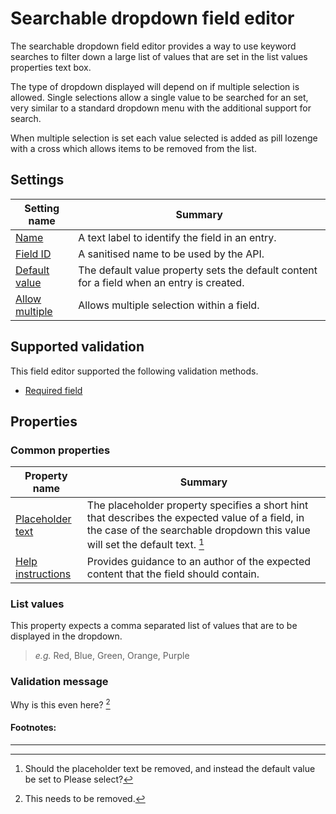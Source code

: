 # Searchable dropdown field editor
The searchable dropdown field editor provides a way to use keyword searches to filter down a large list of values that are set in the list values properties text box.

The type of dropdown displayed will depend on if multiple selection is allowed. Single selections allow a single value to be searched for an set, very similar to a standard dropdown menu with the additional support for search.

When multiple selection is set each value selected is added as pill lozenge with a cross which allows items to be removed from the list.

## Settings
| Setting name | Summary|
| ---| --- |
| [Name](/content-types/field-editors/field-settings.md#name) | A text label to identify the field in an entry.|
| [Field ID](/content-types/field-editors/field-settings.md#field-id) | A sanitised name to be used by the API. |
| [Default value](/content-types/field-editors/field-settings.md#default-value) | The default value property sets the default content for a field when an entry is created. |
| [Allow multiple](/content-types/field-editors/field-settings.md#allow-multiple) |  Allows multiple selection within a field. |


## Supported validation
This field editor supported the following validation methods.

- [Required field](/content-types/validation/required-validation.md)


## Properties

### Common properties
| Property name | Summary|
| ---| --- |
| [Placeholder text](/content-types/field-editors/field-properties.md#placeholder-text) | The placeholder property specifies a short hint that describes the expected value of a field, in the case of the searchable dropdown this value will set the default text. [^1] | 
| [Help instructions](/content-types/field-editors/field-properties.md#help-instructions) |  Provides guidance to an author of the expected content that the field should contain. |

### List values
This property expects a comma separated list of values that are to be displayed in the dropdown. 

> *e.g.* Red, Blue, Green, Orange, Purple 

### Validation message 
Why is this even here? [^2]

#### Footnotes:

---

[^1]: Should the placeholder text be removed, and instead the default value be set to Please select?
[^2]: This needs to be removed.

